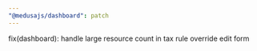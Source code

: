 ```yaml
---
"@medusajs/dashboard": patch
---
```


fix(dashboard): handle large resource count in tax rule override edit form
